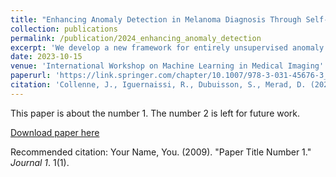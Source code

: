 ```yaml
---
title: "Enhancing Anomaly Detection in Melanoma Diagnosis Through Self-Supervised Training and Lesion Comparison"
collection: publications
permalink: /publication/2024_enhancing_anomaly_detection
excerpt: 'We develop a new framework for entirely unsupervised anomaly detection in the field of skin lesion analysis. Our approach leverage self-supervised CNNs and an unsupervised anomaly detection algorithm to detect melanomas without any annotation.'
date: 2023-10-15
venue: 'International Workshop on Machine Learning in Medical Imaging'
paperurl: 'https://link.springer.com/chapter/10.1007/978-3-031-45676-3_16'
citation: 'Collenne, J., Iguernaissi, R., Dubuisson, S., Merad, D. (2024). &quot;Enhancing Anomaly Detection in Melanoma Diagnosis Through Self-Supervised Training and Lesion Comparison.&quot; <i>Machine Learning in Medical Imaging. MLMI 2023. Lecture Notes in Computer Science, vol 14349. Springer, Cham. https://doi.org/10.1007/978-3-031-45676-3_16</i>. 1(1).'
---
```

This paper is about the number 1. The number 2 is left for future work.

[Download paper here](http://academicpages.github.io/files/paper1.pdf)

Recommended citation: Your Name, You. (2009). "Paper Title Number 1." <i>Journal 1</i>. 1(1).
